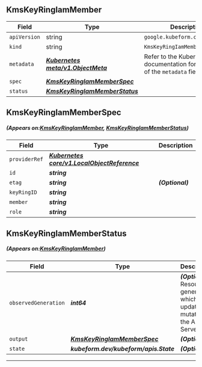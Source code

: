 ## KmsKeyRingIamMember
| Field | Type | Description |
| ------ | ----- | ----------- |
| `apiVersion` | string | `google.kubeform.com/v1alpha1` |
|    `kind` | string | `KmsKeyRingIamMember` |
| `metadata` | ***[Kubernetes meta/v1.ObjectMeta](https://kubernetes.io/docs/reference/generated/kubernetes-api/v1.13/#objectmeta-v1-meta)***|Refer to the Kubernetes API documentation for the fields of the `metadata` field.|
| `spec` | ***[KmsKeyRingIamMemberSpec](#KmsKeyRingIamMemberSpec)***||
| `status` | ***[KmsKeyRingIamMemberStatus](#KmsKeyRingIamMemberStatus)***||
## KmsKeyRingIamMemberSpec
##### (Appears on:[KmsKeyRingIamMember](#KmsKeyRingIamMember), [KmsKeyRingIamMemberStatus](#KmsKeyRingIamMemberStatus))
| Field | Type | Description |
| ------ | ----- | ----------- |
| `providerRef` | ***[Kubernetes core/v1.LocalObjectReference](https://kubernetes.io/docs/reference/generated/kubernetes-api/v1.13/#localobjectreference-v1-core)***||
| `id` | ***string***||
| `etag` | ***string***| ***(Optional)*** |
| `keyRingID` | ***string***||
| `member` | ***string***||
| `role` | ***string***||
## KmsKeyRingIamMemberStatus
##### (Appears on:[KmsKeyRingIamMember](#KmsKeyRingIamMember))
| Field | Type | Description |
| ------ | ----- | ----------- |
| `observedGeneration` | ***int64***| ***(Optional)*** Resource generation, which is updated on mutation by the API Server.|
| `output` | ***[KmsKeyRingIamMemberSpec](#KmsKeyRingIamMemberSpec)***| ***(Optional)*** |
| `state` | ***kubeform.dev/kubeform/apis.State***| ***(Optional)*** |
---
